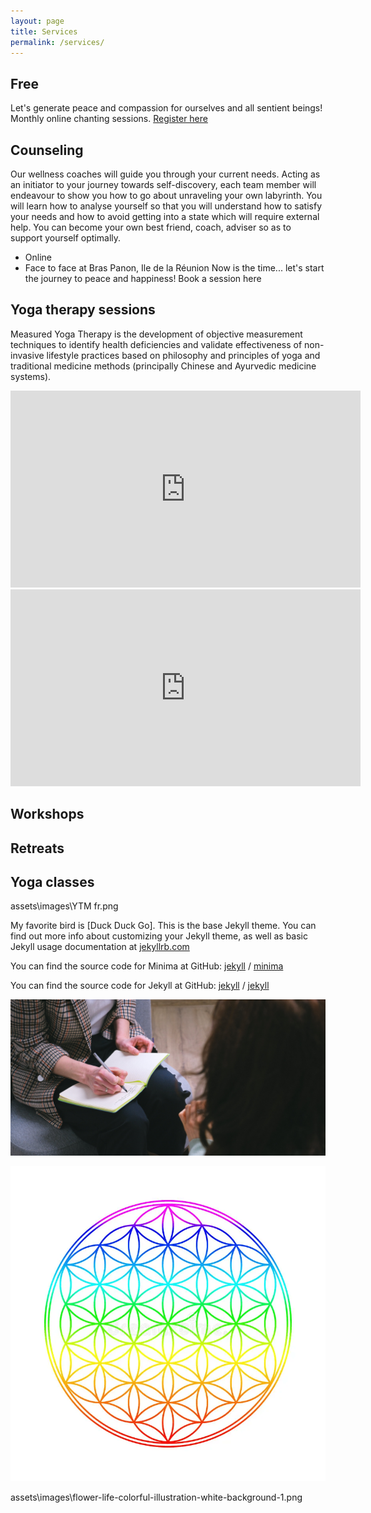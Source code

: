 ```yaml
---
layout: page
title: Services
permalink: /services/
---
```

## Free 
 Let's generate peace and compassion for ourselves and all sentient beings!
 Monthly online chanting sessions.
[Register here](https://forms.gle/pJyoW73HaE4CTX3x5)


## Counseling 
 Our wellness coaches will guide you through your current needs. Acting as an initiator to your journey towards self-discovery, each team member will endeavour to show you how to go about unraveling your own labyrinth. You will learn how to analyse yourself so that you will understand how to satisfy your needs and how to avoid getting into a state which will require external help. You can become your own best friend, coach, adviser so as to support yourself optimally.
  + Online
  + Face to face at Bras Panon, Ile de la Réunion
 Now is the time... let's start the journey to peace and happiness! Book a session here

## Yoga therapy sessions
 Measured Yoga Therapy is the development of objective measurement techniques to
identify health deficiencies and validate effectiveness of non-invasive lifestyle practices
based on philosophy and principles of yoga and traditional medicine methods (principally
Chinese and Ayurvedic medicine systems).

<iframe width="560" height="315" src="https://www.youtube.com/embed/RxHLv1_90fM?si=1sythm-UN-GjNtHE" title="YouTube video player" frameborder="0" allow="accelerometer; autoplay; clipboard-write; encrypted-media; gyroscope; picture-in-picture; web-share" allowfullscreen></iframe>

<iframe width="560" height="315" src="https://www.youtube.com/embed/O-ji9gRpC1A?si=MBzyRzFfF8LyY0aZ" title="YouTube video player" frameborder="0" allow="accelerometer; autoplay; clipboard-write; encrypted-media; gyroscope; picture-in-picture; web-share" allowfullscreen></iframe>


## Workshops

## Retreats

## Yoga classes


assets\images\YTM fr.png

My favorite bird is [Duck Duck Go].
This is the base Jekyll theme. You can find out more info about customizing your Jekyll theme, as well as basic Jekyll usage documentation at [jekyllrb.com](https://jekyllrb.com/)

You can find the source code for Minima at GitHub:
[jekyll][jekyll-organization] /
[minima](https://github.com/jekyll/minima)

You can find the source code for Jekyll at GitHub:
[jekyll][jekyll-organization] /
[jekyll](https://github.com/jekyll/jekyll)


[jekyll-organization]: https://github.com/jekyll
![A counselling session](assets/images/counseling2.jpg "A counselling session")

![Flower of life](/assets/images/flower-life-colorful-illustration-white-background-1.png "Flower of life")

assets\images\flower-life-colorful-illustration-white-background-1.png